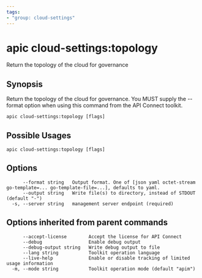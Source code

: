 ```yaml
---
tags:
- "group: cloud-settings"
---
```

# apic cloud-settings:topology

Return the topology of the cloud for governance

## Synopsis

Return the topology of the cloud for governance. You MUST supply the --format option when using this command from the API Connect toolkit.

```
apic cloud-settings:topology [flags]
```

## Possible Usages

```
apic cloud-settings:topology [flags]
```

## Options

```
      --format string   Output format. One of [json yaml octet-stream go-template=... go-template-file=...], defaults to yaml.
      --output string   Write file(s) to directory, instead of STDOUT (default "-")
  -s, --server string   management server endpoint (required)
```

## Options inherited from parent commands

```
      --accept-license        Accept the license for API Connect
      --debug                 Enable debug output
      --debug-output string   Write debug output to file
      --lang string           Toolkit operation language
      --live-help             Enable or disable tracking of limited usage information
  -m, --mode string           Toolkit operation mode (default "apim")
```
